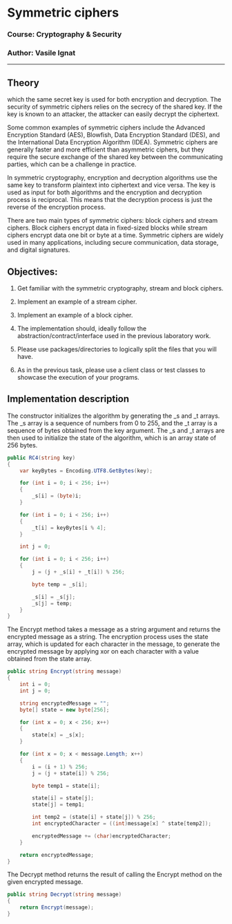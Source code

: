 # Symmetric ciphers

### Course: Cryptography & Security

### Author: Vasile Ignat

---

## Theory

which the same secret key is used for both encryption and decryption. The security of symmetric ciphers relies on the secrecy of the shared key. If the key is known to an attacker, the attacker can easily decrypt the ciphertext.

Some common examples of symmetric ciphers include the Advanced Encryption Standard (AES), Blowfish, Data Encryption Standard (DES), and the International Data Encryption Algorithm (IDEA). Symmetric ciphers are generally faster and more efficient than asymmetric ciphers, but they require the secure exchange of the shared key between the communicating parties, which can be a challenge in practice.

In symmetric cryptography, encryption and decryption algorithms use the same key to transform plaintext into ciphertext and vice versa. The key is used as input for both algorithms and the encryption and decryption process is reciprocal. This means that the decryption process is just the reverse of the encryption process.

There are two main types of symmetric ciphers: block ciphers and stream ciphers. Block ciphers encrypt data in fixed-sized blocks while stream ciphers encrypt data one bit or byte at a time. Symmetric ciphers are widely used in many applications, including secure communication, data storage, and digital signatures.

## Objectives:

1. Get familiar with the symmetric cryptography, stream and block ciphers.

2. Implement an example of a stream cipher.

3. Implement an example of a block cipher.

4. The implementation should, ideally follow the abstraction/contract/interface used in the previous laboratory work.

5. Please use packages/directories to logically split the files that you will have.

6. As in the previous task, please use a client class or test classes to showcase the execution of your programs.

## Implementation description

The constructor initializes the algorithm by generating the \_s and \_t arrays. The \_s array is a sequence of numbers from 0 to 255, and the \_t array is a sequence of bytes obtained from the key argument. The \_s and \_t arrays are then used to initialize the state of the algorithm, which is an array state of 256 bytes.

```c#
public RC4(string key)
{
    var keyBytes = Encoding.UTF8.GetBytes(key);

    for (int i = 0; i < 256; i++)
    {
        _s[i] = (byte)i;
    }

    for (int i = 0; i < 256; i++)
    {
        _t[i] = keyBytes[i % 4];
    }

    int j = 0;

    for (int i = 0; i < 256; i++)
    {
        j = (j + _s[i] + _t[i]) % 256;

        byte temp = _s[i];

        _s[i] = _s[j];
        _s[j] = temp;
    }
}
```

The Encrypt method takes a message as a string argument and returns the encrypted message as a string. The encryption process uses the state array, which is updated for each character in the message, to generate the encrypted message by applying xor on each character with a value obtained from the state array.

```c#
public string Encrypt(string message)
{
    int i = 0;
    int j = 0;

    string encryptedMessage = "";
    byte[] state = new byte[256];

    for (int x = 0; x < 256; x++)
    {
        state[x] = _s[x];
    }

    for (int x = 0; x < message.Length; x++)
    {
        i = (i + 1) % 256;
        j = (j + state[i]) % 256;

        byte temp1 = state[i];

        state[i] = state[j];
        state[j] = temp1;

        int temp2 = (state[i] + state[j]) % 256;
        int encryptedCharacter = ((int)message[x] ^ state[temp2]);

        encryptedMessage += (char)encryptedCharacter;
    }

    return encryptedMessage;
}
```

The Decrypt method returns the result of calling the Encrypt method on the given encrypted message.

```c#
public string Decrypt(string message)
{
    return Encrypt(message);
}
```
